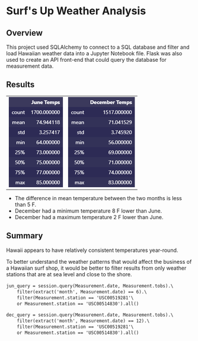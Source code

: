 # Surf's Up Weather Analysis

## Overview

This project used SQLAlchemy to connect to a SQL database and filter and load Hawaiian weather data into a Jupyter Notebook file. Flask was also used to create an API front-end that could query the database for measurement data.

## Results

<center>

|   |   | 
| - | - |
|![jun_df](june_temps.png) | ![dec_df](dec_temps.png)  |

</center>

* The difference in mean temperature between the two months is less than 5 F.
* December had a minimum temperature 8 F lower than June.
* December had a maximum temperature 2 F lower than June.

## Summary

Hawaii appears to have relatively consistent temperatures year-round.

To better understand the weather patterns that would affect the business of a Hawaiian surf shop, it would be better to filter results from only weather stations that are at sea level and close to the shore.

    jun_query = session.query(Measurement.date, Measurement.tobs).\
        filter(extract('month', Measurement.date) == 6).\
        filter(Measurement.station == 'USC00519281'\
        or Measurement.station == 'USC00514830').all()

<!-- LINE BREAK -->

    dec_query = session.query(Measurement.date, Measurement.tobs).\
        filter(extract('month', Measurement.date) == 12).\
        filter(Measurement.station == 'USC00519281'\
        or Measurement.station == 'USC00514830').all()